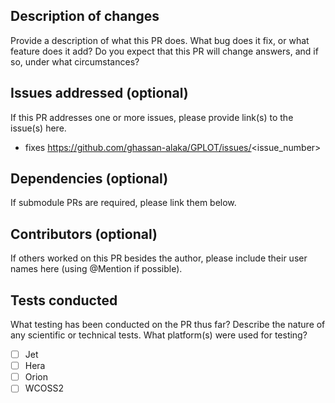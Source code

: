 ## Description of changes
Provide a description of what this PR does. What bug does it fix, or what feature does it add? Do you expect that this PR will change answers, and if so, under what circumstances?

## Issues addressed (optional)
If this PR addresses one or more issues, please provide link(s) to the issue(s) here.
- fixes https://github.com/ghassan-alaka/GPLOT/issues/<issue_number>

## Dependencies (optional)
If submodule PRs are required, please link them below.

## Contributors (optional)
If others worked on this PR besides the author, please include their user names here (using @Mention if possible).

## Tests conducted
What testing has been conducted on the PR thus far? Describe the nature of any scientific or technical tests. What platform(s) were used for testing?

- [ ] Jet
- [ ] Hera
- [ ] Orion
- [ ] WCOSS2
